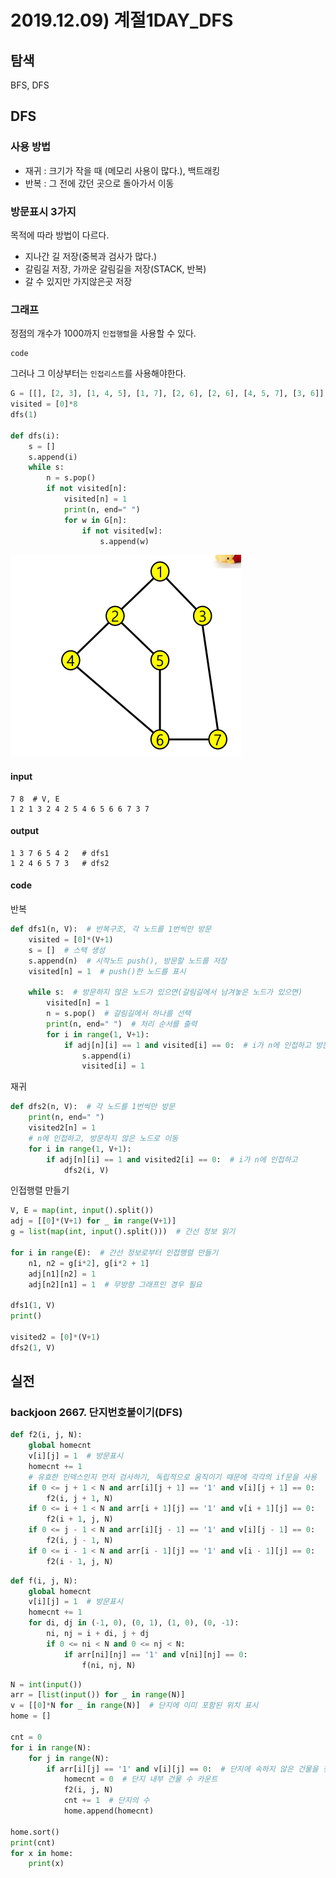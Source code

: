 # 2019.12.09) 계절1DAY_DFS

## 탐색

BFS, DFS





## DFS

### 사용 방법

- 재귀 : 크기가 작을 때 (메모리 사용이 많다.), 백트래킹
- 반복 : 그 전에 갔던 곳으로 돌아가서 이동



### 방문표시 3가지

목적에 따라 방법이 다르다.

- 지나간 길 저장(중복과 검사가 많다.)
- 갈림길 저장, 가까운 갈림길을 저장(STACK, 반복)
- 갈 수 있지만 가지않은곳 저장



### 그래프

정점의 개수가 1000까지 `인접행렬`을 사용할 수 있다.

```
code
```

그러나 그 이상부터는 `인접리스트`를 사용해야한다.

```python
G = [[], [2, 3], [1, 4, 5], [1, 7], [2, 6], [2, 6], [4, 5, 7], [3, 6]]
visited = [0]*8
dfs(1)

def dfs(i):
    s = []
    s.append(i)
    while s:
        n = s.pop()
        if not visited[n]:
            visited[n] = 1
            print(n, end=" ")
            for w in G[n]:
                if not visited[w]:
                    s.append(w)
```





![aps1](assets/aps1.PNG)

#### input

```
7 8  # V, E
1 2 1 3 2 4 2 5 4 6 5 6 6 7 3 7
```

#### output

```
1 3 7 6 5 4 2   # dfs1
1 2 4 6 5 7 3   # dfs2
```

#### code

반복

```PYTHON
def dfs1(n, V):  # 반복구조, 각 노드를 1번씩만 방문
    visited = [0]*(V+1)
    s = []  # 스택 생성
    s.append(n)  # 시작노드 push(), 방문할 노드를 저장
    visited[n] = 1  # push()한 노드를 표시

    while s:  # 방문하지 않은 노드가 있으면(갈림길에서 남겨놓은 노드가 있으면)
        visited[n] = 1
        n = s.pop()  # 갈림길에서 하나를 선택
        print(n, end=" ")  # 처리 순서를 출력
        for i in range(1, V+1):
            if adj[n][i] == 1 and visited[i] == 0:  # i가 n에 인접하고 방문하지 않은노드면
                s.append(i)
                visited[i] = 1
```

재귀

```PYTHON
def dfs2(n, V):  # 각 노드를 1번씩만 방문
    print(n, end=" ")
    visited2[n] = 1
    # n에 인접하고, 방문하지 않은 노드로 이동
    for i in range(1, V+1):
        if adj[n][i] == 1 and visited2[i] == 0:  # i가 n에 인접하고
            dfs2(i, V)
```

인접행렬 만들기

```python
V, E = map(int, input().split())
adj = [[0]*(V+1) for _ in range(V+1)]
g = list(map(int, input().split()))  # 간선 정보 읽기

for i in range(E):  # 간선 정보로부터 인접행렬 만들기
    n1, n2 = g[i*2], g[i*2 + 1]
    adj[n1][n2] = 1
    adj[n2][n1] = 1  # 무방향 그래프인 경우 필요

dfs1(1, V)
print()

visited2 = [0]*(V+1)
dfs2(1, V)
```









## 실전

### backjoon 2667. 단지번호붙이기(DFS)

```python
def f2(i, j, N):
    global homecnt
    v[i][j] = 1  # 방문표시
    homecnt += 1
    # 유효한 인덱스인지 먼저 검사하기, 독립적으로 움직이기 때문에 각각의 if문을 사용
    if 0 <= j + 1 < N and arr[i][j + 1] == '1' and v[i][j + 1] == 0:
        f2(i, j + 1, N)
    if 0 <= i + 1 < N and arr[i + 1][j] == '1' and v[i + 1][j] == 0:
        f2(i + 1, j, N)
    if 0 <= j - 1 < N and arr[i][j - 1] == '1' and v[i][j - 1] == 0:
        f2(i, j - 1, N)
    if 0 <= i - 1 < N and arr[i - 1][j] == '1' and v[i - 1][j] == 0:
        f2(i - 1, j, N)
```

```python
def f(i, j, N):
    global homecnt
    v[i][j] = 1  # 방문표시
    homecnt += 1
    for di, dj in (-1, 0), (0, 1), (1, 0), (0, -1):
        ni, nj = i + di, j + dj
        if 0 <= ni < N and 0 <= nj < N:
            if arr[ni][nj] == '1' and v[ni][nj] == 0:
                f(ni, nj, N)
```

```python
N = int(input())
arr = [list(input()) for _ in range(N)]
v = [[0]*N for _ in range(N)]  # 단지에 이미 포함된 위치 표시
home = []

cnt = 0
for i in range(N):
    for j in range(N):
        if arr[i][j] == '1' and v[i][j] == 0:  # 단지에 속하지 않은 건물을 찾으면
            homecnt = 0  # 단지 내부 건물 수 카운트
            f2(i, j, N)
            cnt += 1  # 단지의 수
            home.append(homecnt)

home.sort()
print(cnt)
for x in home:
    print(x)
```


